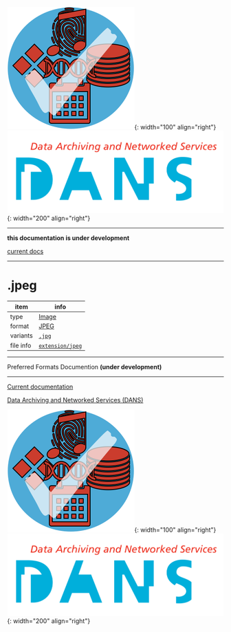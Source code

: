 ![img](../images/formats.png){: width="100" align="right"}
![img](../images/DANS.png){: width="200" align="right"}

---

**this documentation is under development**

[current docs]({{preferredFormats}})

---



# .jpeg

item | info
--- | ---
type | [Image](../dataTypes/image.md)
format | [JPEG](../fileFormats/jpeg.md)
variants | [`.jpg`](../extensions/jpg.md)
file info | [`extension/jpeg`]({{fileinfo}}/jpeg)




---

Preferred Formats Documention **(under development)**

---

[Current documentation]({{preferredFormats}})

[Data Archiving and Networked Services (DANS)]({{dans}})

![img](../images/formats.png){: width="100" align="right"}
![img](../images/DANS.png){: width="200" align="right"}
